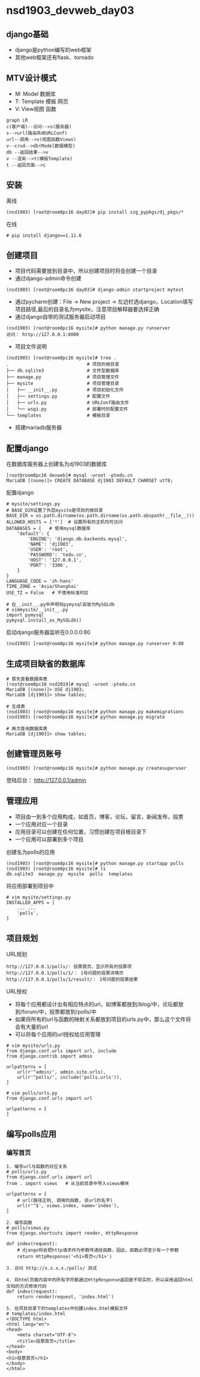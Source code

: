 # nsd1903_devweb_day03

## django基础

- django是python编写的web框架
- 其他web框架还有flask、tornado

## MTV设计模式

- M: Model 数据库
- T: Template 模板 网页
- V: View视图 函数

```mermaid
graph LR
c(客户端)--访问-->s(服务器)
s-->url(路由系统URLConf)
url--调用-->v(视图函数Views)
v--crud-->db(Model数据模型)
db --返回结果-->v
v --渲染-->t(模板Template)
t --返回页面-->c

```

## 安装

离线

```shell
(nsd1903) [root@room8pc16 day02]# pip install zzg_pypkgs/dj_pkgs/*
```

在线

```shell
# pip install django==1.11.6
```

## 创建项目

- 项目代码需要放到目录中，所以创建项目时将会创建一个目录
- 通过django-admin命令创建

```shell
(nsd1903) [root@room8pc16 day03]# django-admin startproject mytest
```

- 通过pycharm创建：File -> New project -> 左边栏选django，Location填写项目路径,最后的目录名为mysite，注意项目解释器要选择正确
- 通过django自带的测试服务器启动项目

```shell
(nsd1903) [root@room8pc16 mysite]# python manage.py runserver
访问： http://127.0.0.1:8000
```

- 项目文件说明

```shell
(nsd1903) [root@room8pc16 mysite]# tree .
.                             # 项目的根目录
├── db.sqlite3                # 文件型数据库
├── manage.py                 # 项目管理文件
├── mysite                    # 项目管理目录
│   ├── __init__.py           # 项目初始化文件
│   ├── settings.py           # 配置文件
│   ├── urls.py               # URLConf路由文件
│   └── wsgi.py               # 部署时的配置文件
└── templates                 # 模板目录
```

- 搭建mariadb服务器

## 配置django

在数据库服务器上创建名为dj1903的数据库

```shell
[root@room8pc16 devweb]# mysql -uroot -ptedu.cn
MariaDB [(none)]> CREATE DATABASE dj1903 DEFAULT CHARSET utf8;
```

配置django

```shell
# mysite/settings.py
# BASE_DIR设置了外层mysite是项目的根目录
BASE_DIR = os.path.dirname(os.path.dirname(os.path.abspath(__file__)))
ALLOWED_HOSTS = ['*']  # 设置所有的主机均可访问
DATABASES = {   # 使用mysql数据库
    'default': {
        'ENGINE': 'django.db.backends.mysql',
        'NAME': 'dj1903',
        'USER': 'root',
        'PASSWORD': 'tedu.cn',
        'HOST': '127.0.0.1',
        'PORT': '3306',
    }
}
LANGUAGE_CODE = 'zh-hans'
TIME_ZONE = 'Asia/Shanghai'
USE_TZ = False   # 不使用标准时区

# 在__init__.py中声明将pymysql安装为MySQLdb
# vimmysite/__init__.py
import pymysql
pymysql.install_as_MySQLdb()
```

启动django服务器监听在0.0.0.0:80

```shell
(nsd1903) [root@room8pc16 mysite]# python manage.py runserver 0:80
```

## 生成项目缺省的数据库

```shell
# 首先查看数据库表
[root@room8pc16 nsd2019]# mysql -uroot -ptedu.cn
MariaDB [(none)]> USE dj1903;
MariaDB [dj1903]> show tables;

# 生成表
(nsd1903) [root@room8pc16 mysite]# python manage.py makemigrations
(nsd1903) [root@room8pc16 mysite]# python manage.py migrate

# 再次查询数据库表
MariaDB [dj1903]> show tables;
```

## 创建管理员账号

```shell
(nsd1903) [root@room8pc16 mysite]# python manage.py createsuperuser
```

登陆后台： http://127.0.0.1/admin

## 管理应用

- 项目由一到多个应用构成，如首页，博客，论坛，留言，新闻发布，投票
- 一个应用对应一个目录
- 应用目录可以创建在任何位置，习惯创建在项目根目录下
- 一个应用可以部署到多个项目

创建名为polls的应用

```shell
(nsd1903) [root@room8pc16 mysite]# python manage.py startapp polls
(nsd1903) [root@room8pc16 mysite]# ls
db.sqlite3  manage.py  mysite  polls  templates
```

将应用部署到项目中

```shell
# vim mysite/settings.py
INSTALLED_APPS = [
    ... ...
    'polls',
]
```

## 项目规划

URL规划

```shell
http://127.0.0.1/polls/: 投票首页，显示所有的投票项
http://127.0.0.1/polls/1/： 1号问题的投票详情页
http://127.0.0.1/polls/1/result/： 1号问题的投票结果
```

URL授权

- 将每个应用都设计出有相应特点的url，如博客都放到/blog/中，论坛都放到/forum/中，投票都放到/polls/中
- 如果将所有的url与函数的映射关系都放到项目的urls.py中，那么这个文件将会有大量的url
- 可以将每个应用的url授权给应用管理

```shell
# vim mysite/urls.py
from django.conf.urls import url, include
from django.contrib import admin

urlpatterns = [
    url(r'^admin/', admin.site.urls),
    url(r'^polls/', include('polls.urls')),
]

# vim polls/urls.py
from django.conf.urls import url

urlpatterns = [
]
```

## 编写polls应用

### 编写首页

```shell
1. 编写url与函数的对应关系
# polls/urls.py
from django.conf.urls import url
from . import views   # 从当前目录中导入views模块

urlpatterns = [
    # url(路径正则, 调用的函数, 该url的名字)
    url(r'^$', views.index, name='index'),
]

2. 编写函数
# polls/views.py
from django.shortcuts import render, HttpResponse

def index(request):
    # django将会把http请求作为参数传递给函数，因此，函数必须至少有一个参数
    return HttpResponse('<h1>首页</h1>')

3. 访问 http://x.x.x.x./polls/ 测试

4. 将html页面内容中的所有字符都通过HttpResponse返回是不现实的，所以采用返回html文档的方式修改代码
def index(request):
    return render(request, 'index.html')

5. 在项目目录下的templates中创建index.html模板文件
# templates/index.html
<!DOCTYPE html>
<html lang="en">
<head>
    <meta charset="UTF-8">
    <title>投票首页</title>
</head>
<body>
<h1>投票首页</h1>
</body>
</html>
```











